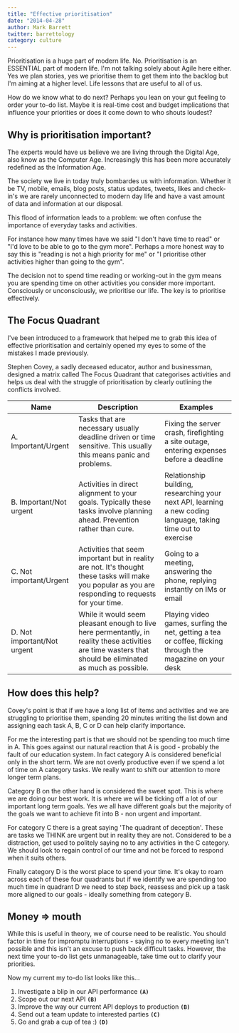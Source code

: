 ```yaml
---
title: "Effective prioritisation"
date: "2014-04-28"
author: Mark Barrett
twitter: barrettology
category: culture
---
```


Prioritisation is a huge part of modern life. No. Prioritisation is an ESSENTIAL part of modern life. I'm not talking solely about Agile here either. Yes we plan stories, yes we prioritise them to get them into the backlog but I'm aiming at a higher level. Life lessons that are useful to all of us.

How do we know what to do next? Perhaps you lean on your gut feeling to order your to-do list. Maybe it is real-time cost and budget implications that influence your priorities or does it come down to who shouts loudest?

## Why is prioritisation important?

The experts would have us believe we are living through the Digital Age, also know as the Computer Age. Increasingly this has been more accurately redefined as the Information Age.

The society we live in today truly bombardes us with information. Whether it be TV, mobile, emails, blog posts, status updates, tweets, likes and check-in's we are rarely unconnected to modern day life and have a vast amount of data and information at our disposal.

This flood of information leads to a problem: we often confuse the importance of everyday tasks and activities.

For instance how many times have we said "I don't have time to read" or "I'd love to be able to go to the gym more". Perhaps a more honest way to say this is "reading is not a high priority for me" or "I prioritise other activities higher than going to the gym".

The decision not to spend time reading or working-out in the gym means you are spending time on other activities you consider more important. Consciously or unconsciously, we prioritise our life. The key is to prioritise effectively.

## The Focus Quadrant

I've been introduced to a framework that helped me to grab this idea of effective prioritisation and certainly opened my eyes to some of the mistakes I made previously.

Stephen Covey, a sadly deceased educator, author and businessman, designed a matrix called The Focus Quadrant that categorises activities and helps us deal with the struggle of prioritisation by clearly outlining the conflicts involved.

| Name                        | Description                                                                                                                                                | Examples                                                                                                      |
| --------------------------- | ---------------------------------------------------------------------------------------------------------------------------------------------------------- | ------------------------------------------------------------------------------------------------------------- |
| A. Important/Urgent         | Tasks that are necessary usually deadline driven or time sensitive. This usually this means panic and problems.                                            | Fixing the server crash, firefighting a site outage, entering expenses before a deadline                      |
| B. Important/Not urgent     | Activities in direct alignment to your goals. Typically these tasks involve planning ahead. Prevention rather than cure.                                   | Relationship building, researching your next API, learning a new coding language, taking time out to exercise |
| C. Not important/Urgent     | Activities that seem important but in reality are not. It's thought these tasks will make you popular as you are responding to requests for your time.     | Going to a meeting, answering the phone, replying instantly on IMs or email                                   |
| D. Not important/Not urgent | While it would seem pleasant enough to live here permentantly, in reality these activities are time wasters that should be eliminated as much as possible. | Playing video games, surfing the net, getting a tea or coffee, flicking through the magazine on your desk     |

## How does this help?

Covey's point is that if we have a long list of items and activities and we are struggling to prioritise them, spending 20 minutes writing the list down and assigning each task A, B, C or D can help clarify importance.

For me the interesting part is that we should not be spending too much time in A. This goes against our natural reaction that A is good - probably the fault of our education system. In fact category A is considered beneficial only in the short term. We are not overly productive even if we spend a lot of time on A category tasks. We really want to shift our attention to more longer term plans.

Category B on the other hand is considered the sweet spot. This is where we are doing our best work. It is where we will be ticking off a lot of our important long term goals. Yes we all have different goals but the majority of the goals we want to achieve fit into B - non urgent and important.

For category C there is a great saying 'The quadrant of deception'. These are tasks we THINK are urgent but in reality they are not. Considered to be a distraction, get used to politely saying no to any activities in the C category. We should look to regain control of our time and not be forced to respond when it suits others.

Finally category D is the worst place to spend your time. It's okay to roam across each of these four quadrants but if we identify we are spending too much time in quadrant D we need to step back, reassess and pick up a task more aligned to our goals - ideally something from category B.

## Money => mouth

While this is useful in theory, we of course need to be realistic. You should factor in time for impromptu interruptions - saying no to every meeting isn't possible and this isn't an excuse to push back difficult tasks. However, the next time your to-do list gets unmanageable, take time out to clarify your priorities.

Now my current my to-do list looks like this...

1. Investigate a blip in our API performance **`(A)`**
2. Scope out our next API **`(B)`**
3. Improve the way our current API deploys to production **`(B)`**
4. Send out a team update to interested parties **`(C)`**
5. Go and grab a cup of tea :) **`(D)`**
